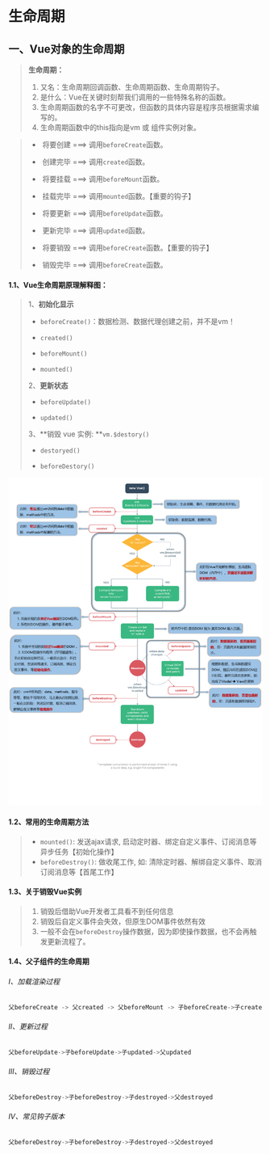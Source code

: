 # 生命周期 

## 一、Vue对象的生命周期

> **生命周期：**
>
> 1. 又名：生命周期回调函数、生命周期函数、生命周期钩子。
> 2. 是什么：Vue在关键时刻帮我们调用的一些特殊名称的函数。
> 3. 生命周期函数的名字不可更改，但函数的具体内容是程序员根据需求编写的。
> 4. 生命周期函数中的this指向是vm 或 组件实例对象。

> - ​	将要创建	===>	调用`beforeCreate`函数。
>
> - ​	创建完毕	===>	调用`created`函数。
>
> - ​	将要挂载	===>	调用`beforeMount`函数。
>
> - ​	挂载完毕	===>	调用`mounted`函数。【重要的钩子】
>
> - ​	将要更新	===>	调用`beforeUpdate`函数。
>
> - ​	更新完毕	===>	调用`updated`函数。
>
> - ​	将要销毁	===>	调用`beforeCreate`函数。【重要的钩子】
>
> - ​	销毁完毕	===>	调用`beforeCreate`函数。

#### 1.1、Vue生命周期原理解释图：

> 1、**初始化显示**
>
> - `beforeCreate()`：数据检测、数据代理创建之前，并不是vm！
>
> - `created()`
>
> - `beforeMount()`
>
> - `mounted()`
>
> 2、**更新状态**
>
> - `beforeUpdate()`
>
> - `updated()`
>
> 3、**销毁 vue 实例: **`vm.$destory()`
>
> - `destoryed()`
>
> - `beforeDestory()`

![生命周期](./image/08/生命周期.png)

#### 1.2、常用的生命周期方法

> - `mounted()`: 发送ajax请求, 启动定时器、绑定自定义事件、订阅消息等异步任务【初始化操作】
> - `beforeDestroy()`: 做收尾工作, 如: 清除定时器、解绑自定义事件、取消订阅消息等【首尾工作】

#### 1.3、关于销毁Vue实例

> 1. 销毁后借助Vue开发者工具看不到任何信息
> 2. 销毁后自定义事件会失效，但原生DOM事件依然有效
> 3. 一般不会在`beforeDestroy`操作数据，因为即使操作数据，也不会再触发更新流程了。

#### 1.4、父子组件的生命周期

###### Ⅰ、加载渲染过程

```js
父beforeCreate -> 父created -> 父beforeMount -> 子beforeCreate->子created->子beforeMount->子mounted->父mounted
```

###### Ⅱ、更新过程

```js
父beforeUpdate->子beforeUpdate->子updated->父updated
```

###### Ⅲ、销毁过程

```js
父beforeDestroy->子beforeDestroy->子destroyed->父destroyed
```

###### Ⅳ、常见钩子版本

```js
父beforeDestroy->子beforeDestroy->子destroyed->父destroyed
```

